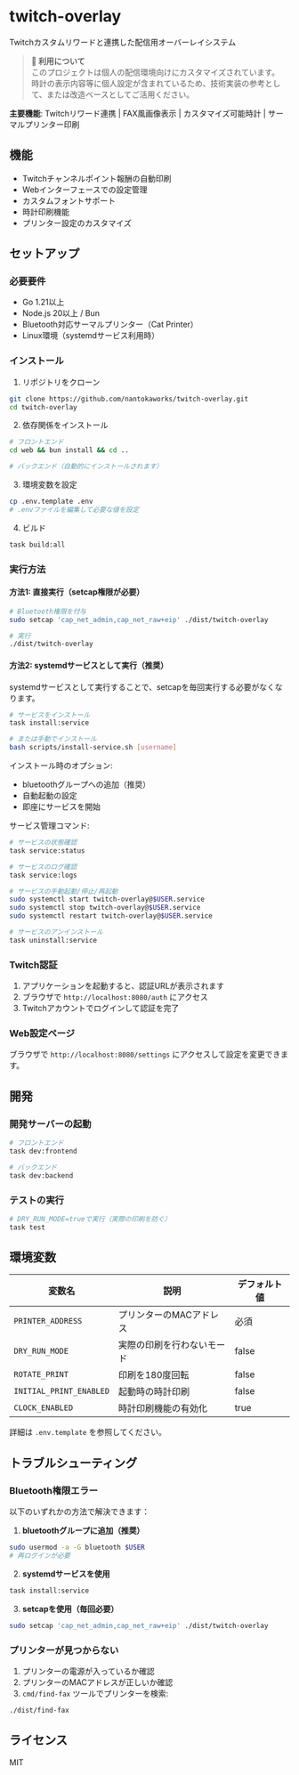 # twitch-overlay

Twitchカスタムリワードと連携した配信用オーバーレイシステム

> **📝 利用について**  
> このプロジェクトは個人の配信環境向けにカスタマイズされています。  
> 時計の表示内容等に個人設定が含まれているため、技術実装の参考として、または改造ベースとしてご活用ください。

**主要機能**: Twitchリワード連携 | FAX風画像表示 | カスタマイズ可能時計 | サーマルプリンター印刷

## 機能

- Twitchチャンネルポイント報酬の自動印刷
- Webインターフェースでの設定管理
- カスタムフォントサポート
- 時計印刷機能
- プリンター設定のカスタマイズ

## セットアップ

### 必要要件

- Go 1.21以上
- Node.js 20以上 / Bun
- Bluetooth対応サーマルプリンター（Cat Printer）
- Linux環境（systemdサービス利用時）

### インストール

1. リポジトリをクローン
```bash
git clone https://github.com/nantokaworks/twitch-overlay.git
cd twitch-overlay
```

2. 依存関係をインストール
```bash
# フロントエンド
cd web && bun install && cd ..

# バックエンド（自動的にインストールされます）
```

3. 環境変数を設定
```bash
cp .env.template .env
# .envファイルを編集して必要な値を設定
```

4. ビルド
```bash
task build:all
```

### 実行方法

#### 方法1: 直接実行（setcap権限が必要）

```bash
# Bluetooth権限を付与
sudo setcap 'cap_net_admin,cap_net_raw+eip' ./dist/twitch-overlay

# 実行
./dist/twitch-overlay
```

#### 方法2: systemdサービスとして実行（推奨）

systemdサービスとして実行することで、setcapを毎回実行する必要がなくなります。

```bash
# サービスをインストール
task install:service

# または手動でインストール
bash scripts/install-service.sh [username]
```

インストール時のオプション:
- bluetoothグループへの追加（推奨）
- 自動起動の設定
- 即座にサービスを開始

サービス管理コマンド:
```bash
# サービスの状態確認
task service:status

# サービスのログ確認
task service:logs

# サービスの手動起動/停止/再起動
sudo systemctl start twitch-overlay@$USER.service
sudo systemctl stop twitch-overlay@$USER.service
sudo systemctl restart twitch-overlay@$USER.service

# サービスのアンインストール
task uninstall:service
```

### Twitch認証

1. アプリケーションを起動すると、認証URLが表示されます
2. ブラウザで `http://localhost:8080/auth` にアクセス
3. Twitchアカウントでログインして認証を完了

### Web設定ページ

ブラウザで `http://localhost:8080/settings` にアクセスして設定を変更できます。

## 開発

### 開発サーバーの起動

```bash
# フロントエンド
task dev:frontend

# バックエンド
task dev:backend
```

### テストの実行

```bash
# DRY_RUN_MODE=trueで実行（実際の印刷を防ぐ）
task test
```

## 環境変数

| 変数名 | 説明 | デフォルト値 |
|--------|------|------------|
| `PRINTER_ADDRESS` | プリンターのMACアドレス | 必須 |
| `DRY_RUN_MODE` | 実際の印刷を行わないモード | false |
| `ROTATE_PRINT` | 印刷を180度回転 | false |
| `INITIAL_PRINT_ENABLED` | 起動時の時計印刷 | false |
| `CLOCK_ENABLED` | 時計印刷機能の有効化 | true |

詳細は `.env.template` を参照してください。

## トラブルシューティング

### Bluetooth権限エラー

以下のいずれかの方法で解決できます：

1. **bluetoothグループに追加（推奨）**
```bash
sudo usermod -a -G bluetooth $USER
# 再ログインが必要
```

2. **systemdサービスを使用**
```bash
task install:service
```

3. **setcapを使用（毎回必要）**
```bash
sudo setcap 'cap_net_admin,cap_net_raw+eip' ./dist/twitch-overlay
```

### プリンターが見つからない

1. プリンターの電源が入っているか確認
2. プリンターのMACアドレスが正しいか確認
3. `cmd/find-fax` ツールでプリンターを検索:
```bash
./dist/find-fax
```

## ライセンス

MIT
